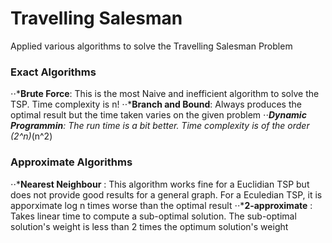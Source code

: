# Travelling Salesman
Applied various algorithms to solve the Travelling Salesman Problem

### Exact Algorithms

⋅⋅***Brute Force**: This is the most Naive and inefficient algorithm to solve the TSP. Time complexity is n!
⋅⋅***Branch and Bound**: Always produces the optimal result but the time taken varies on the given problem
⋅⋅***Dynamic Programmin**: The run time is a bit better. Time complexity is of the order (2^n)*(n^2)

### Approximate Algorithms

⋅⋅***Nearest Neighbour** : This algorithm works fine for a Euclidian TSP but does not provide good results for a general graph. For a Eculedian TSP, it is apporximate log n times worse than the optimal result
⋅⋅***2-approximate** : Takes linear time to compute a sub-optimal solution. The sub-optimal solution's weight is less than 2 times the optimum solution's weight
